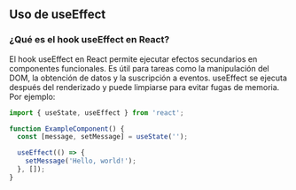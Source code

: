 
## Uso de useEffect

### ¿Qué es el hook useEffect en React?

El hook useEffect en React permite ejecutar efectos secundarios en componentes funcionales. Es útil para tareas como la manipulación del DOM, la obtención de datos y la suscripción a eventos. useEffect se ejecuta después del renderizado y puede limpiarse para evitar fugas de memoria. Por ejemplo:

```jsx
import { useState, useEffect } from 'react';

function ExampleComponent() {
  const [message, setMessage] = useState('');

  useEffect(() => {
    setMessage('Hello, world!');
  }, []);
}
```